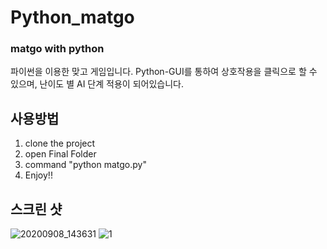 # Python_matgo

### matgo with python
파이썬을 이용한 맞고 게임입니다. Python-GUI를 통하여 상호작용을 클릭으로 할 수 있으며, 난이도 별 AI 단계 적용이 되어있습니다.

## 사용방법
1. clone the project
2. open Final Folder
3. command "python matgo.py"
4. Enjoy!!


## 스크린 샷
![20200908_143631](https://user-images.githubusercontent.com/17926024/92436955-d82cbb80-f1e0-11ea-8159-5d39b71415ab.png)
![1](https://user-images.githubusercontent.com/17926024/92436958-d95de880-f1e0-11ea-896f-5a23a830757c.JPG)
